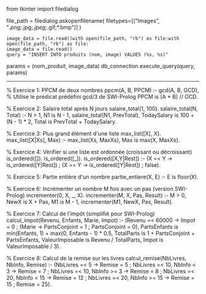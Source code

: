 from tkinter import filedialog

file_path = filedialog.askopenfilename(
    filetypes=[("Images", "*.png;*.jpg;*.jpeg;*.gif;*.bmp")]
)


    image_data = file.read()with open(file_path, "rb") as file:with open(file_path, "rb") as file:
    image_data = file.read()
    query = "INSERT INTO produits (nom, image) VALUES (%s, %s)"
params = (nom_produit, image_data)
db_connection.execute_query(query, params)


----------------------------------------------------------------------
 
% Exercice 1: PPCM de deux nombres
ppcm(A, B, PPCM) :-
    gcd(A, B, GCD),  % Utilise le prédicat prédéfini gcd/3 de SWI-Prolog
    PPCM is (A * B) // GCD.

% Exercice 2: Salaire total après N jours
salaire_total(1, 100).
salaire_total(N, Total) :-
    N > 1,
    N1 is N - 1,
    salaire_total(N1, PrevTotal),
    TodaySalary is 100 + (N - 1) * 2,
    Total is PrevTotal + TodaySalary.

% Exercice 3: Plus grand élément d'une liste
max_list([X], X).
max_list([X|Xs], Max) :-
    max_list(Xs, MaxXs),
    Max is max(X, MaxXs).

% Exercice 4: Vérifier si une liste est ordonnée (croissant ou décroissant)
is_ordered([]).
is_ordered([_]).
is_ordered([X,Y|Rest]) :-
    (X =< Y -> is_ordered([Y|Rest]) ; (X >= Y -> is_ordered([Y|Rest]) ; false).

% Exercice 5: Partie entière d'un nombre
partie_entiere(X, E) :-
    E is floor(X).

% Exercice 6: Incrémenter un nombre M fois avec un pas (version SWI-Prolog)
incrementer(0, X, _, X).
incrementer(M, X, Pas, Result) :-
    M > 0,
    NewX is X + Pas,
    M1 is M - 1,
    incrementer(M1, NewX, Pas, Result).

% Exercice 7: Calcul de l'impôt (simplifié pour SWI-Prolog)
calcul_impot(Revenu, Enfants, Marie, Impot) :-
    (Revenu =< 60000 -> Impot = 0 ;
     (Marie -> PartsConjoint = 1 ; PartsConjoint = 0),
     PartsEnfants is min(Enfants, 1) + max(0, Enfants - 1) * 0.5,
     TotalParts is 1 + PartsConjoint + PartsEnfants,
     ValeurImposable is Revenu / TotalParts,
     Impot is ValeurImposable / 3).

% Exercice 8: Calcul de la remise sur les livres
calcul_remise(NbLivres, NbInfo, Remise) :-
    (NbLivres =< 5 -> Remise = 5 ;
     NbLivres =< 10, NbInfo < 3 -> Remise = 7 ;
     NbLivres =< 10, NbInfo >= 3 -> Remise = 8 ;
     NbLivres =< 20, NbInfo < 15 -> Remise = 12 ;
     NbLivres =< 20, NbInfo >= 15 -> Remise = 15 ;
     Remise = 25).